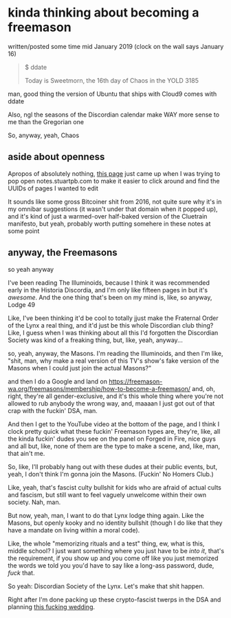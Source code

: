# kinda thinking about becoming a freemason

written/posted some time mid January 2019 (clock on the wall says January 16)

> $ ddate
>
> Today is Sweetmorn, the 16th day of Chaos in the YOLD 3185

man, good thing the version of Ubuntu that ships with Cloud9 comes with ddate

Also, ngl the seasons of the Discordian calendar make WAY more sense to me than the Gregorian one

So, anyway, yeah, Chaos

## aside about openness

Apropos of absolutely nothing, [this page][Nothing to Hide] just came up when I was trying to pop open notes.stuartpb.com to make it easier to click around and find the UUIDs of pages I wanted to edit

It sounds like some gross Bitcoiner shit from 2016, not quite sure why it's in my omnibar suggestions (it wasn't under that domain when it popped up), and it's kind of just a warmed-over half-baked version of the Cluetrain manifesto, but yeah, probably worth putting somehere in these notes at some point

## anyway, the Freemasons

so yeah anyway

I've been reading The Illuminoids, because I think it was recommended early in the Historia Discordia, and I'm only like fifteen pages in but it's *awesome*. And the one thing that's been on my mind is, like, so anyway, Lodge 49

Like, I've been thinking it'd be cool to totally jjust make the Fraternal Order of the Lynx a real thing, and it'd just be this whole Discordian club thing? Like, I guess when I was thinking about all this I'd forgotten the Discordian Society was kind of a freaking thing, but, like, yeah, anyway...

so, yeah, anyway, the Masons. I'm reading the Illuminoids, and then I'm like, "shit, man, why make a real version of this TV's show's fake version of the Masons when I could just join the actual Masons?"

and then I do a Google and land on https://freemason-wa.org/freemasons/membership/how-to-become-a-freemason/ and, oh, right, they're all gender-exclusive, and it's this whole thing where you're not allowed to rub anybody the wrong way, and, maaaan I just got out of that crap with the fuckin' DSA, man.

And then I get to the YouTube video at the bottom of the page, and I think I clock pretty quick what these fuckin' Freemason types are, they're, like, all the kinda fuckin' dudes you see on the panel on Forged in Fire, nice guys and all but, like, none of them are the type to make a scene, and, like, man, that ain't me.

So, like, I'll probably hang out with these dudes at their public events, but, yeah, I don't think I'm gonna join the Masons. (Fuckin' No Homers Club.)

Like, yeah, that's fascist culty bullshit for kids who are afraid of actual cults and fascism, but still want to feel vaguely unwelcome within their own society. Nah, man.

But now, yeah, man, I want to do that Lynx lodge thing again. Like the Masons, but openly kooky and no identity bullshit (though I do like that they have a mandate on living within a moral code).

Like, the whole "memorizing rituals and a test" thing, ew, what is this, middle school? I just want something where you just have to be *into it*, that's the requirement, if you show up and you come off like you just memorized the words we told you you'd have to say like a long-ass password, dude, *fuck* that.

So yeah: Discordian Society of the Lynx. Let's make that shit happen.

Right after I'm done packing up these crypto-fascist twerps in the DSA and planning [this fucking wedding][].

[Nothing to Hide]: https://decentralize.today/i-have-nothing-to-hide-10059deda355
[this fucking wedding]: kxcg6-q7cz0-wq84g-v2hmg-jz5x3

